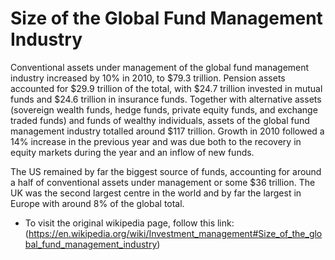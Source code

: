 # Size of the Global Fund Management Industry

Conventional assets under management of the global fund management industry increased by 10% in 2010, to $79.3 trillion. Pension assets accounted for $29.9 trillion of the total, with $24.7 trillion invested in mutual funds and $24.6 trillion in insurance funds. Together with alternative assets (sovereign wealth funds, hedge funds, private equity funds, and exchange traded funds) and funds of wealthy individuals, assets of the global fund management industry totalled around $117 trillion. Growth in 2010 followed a 14% increase in the previous year and was due both to the recovery in equity markets during the year and an inflow of new funds.

The US remained by far the biggest source of funds, accounting for around a half of conventional assets under management or some $36 trillion. The UK was the second largest centre in the world and by far the largest in Europe with around 8% of the global total.

- To visit the original wikipedia page, follow this link: (https://en.wikipedia.org/wiki/Investment_management#Size_of_the_global_fund_management_industry)

